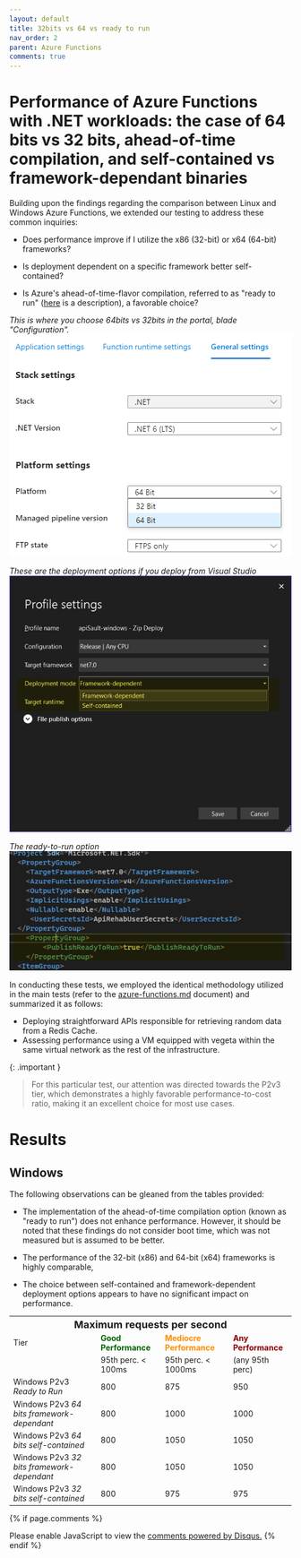 ```yaml
---
layout: default
title: 32bits vs 64 vs ready to run
nav_order: 2
parent: Azure Functions
comments: true
---
```

# Performance of Azure Functions with .NET workloads: the case of 64 bits vs 32 bits, ahead-of-time compilation, and self-contained vs framework-dependant binaries

Building upon the findings regarding the comparison between Linux and Windows Azure Functions, we extended our testing to address these common inquiries:

- Does performance improve if I utilize the x86 (32-bit) or x64 (64-bit) frameworks?
- Is deployment dependent on a specific framework better self-contained?
  
- Is Azure's ahead-of-time-flavor compilation, referred to as "ready to run" ([here](https://github.com/Azure/azure-functions-host/issues/5876) is a description), a favorable choice? 
  
_This is where you choose 64bits vs 32bits in the portal, blade "Configuration"._
![64 vs 32 bits](../images/NetFunctions-x64-vs-x86.png)


_These are the deployment options if you deploy from Visual Studio_
![Deployment options](../images/deployment-option.png)

_The ready-to-run option_
![Ready to run](../images/ready-to-run-publish-option.png)

In conducting these tests, we employed the identical methodology utilized in the main tests (refer to the [azure-functions.md](./azure-functions.md) document) and summarized it as follows:
- Deploying straightforward APIs responsible for retrieving random data from a Redis Cache.
- Assessing performance using a VM equipped with vegeta within the same virtual network as the rest of the infrastructure.

{: .important }
> For this particular test, our attention was directed towards the P2v3 tier, which demonstrates a highly favorable performance-to-cost ratio, making it an excellent choice for most use cases.

# Results
## Windows


The following observations can be gleaned from the tables provided:

- The implementation of the ahead-of-time compilation option (known as "ready to run") does not enhance performance. However, it should be noted that these findings do not consider boot time, which was not measured but is assumed to be better.

- The performance of the 32-bit (x86) and 64-bit (x64) frameworks is highly comparable,

- The choice between self-contained and framework-dependent deployment options appears to have no significant impact on performance.

<table>
   <th colspan="4"><font size="+1">Maximum requests per second</font></th>
   <tr><td>Tier</td><td><span style="color:darkGreen; font-weight:bold">Good Performance</span></td><td><span style="color:darkOrange; font-weight:bold">Mediocre Performance</span></td><td><span style="color:darkRed; font-weight:bold">Any Performance</span></td></tr>
   <tr><td>&nbsp;</td><td>95th perc. < 100ms</td><td>95th perc. < 1000ms</td><td>(any 95th perc)</td></tr>
   <tr><td>Windows P2v3 <em>Ready to Run</em></td><td>800  </td><td>875</td><td>950</td></tr>
   <tr><td>Windows P2v3 <em>64 bits framework-dependant</em></td><td>800</td><td>1000</td><td>1000</td></tr>
   <tr><td>Windows P2v3 <em>64 bits self-contained</em></td><td>800</td><td>1050</td><td>1050</td></tr>
      <tr><td>Windows P2v3 <em>32 bits framework-dependant</em></td><td>800</td><td>1050</td><td>1050</td></tr>
   <tr><td>Windows P2v3 <em>32 bits self-contained</em></td><td>800</td><td>975</td><td>975</td></tr>
</table>


{% if page.comments %}
<div id="disqus_thread"></div>
<script>
    var disqus_config = function () {
    this.page.url = 'https://www.api.rehab/docs/azure-function-performance/dot-net-APIs.html';
    this.page.identifier = 'dotNetOnAzureFunctions';
    };
    (function() { 
    var d = document, s = d.createElement('script');
    s.src = 'https://www-api-rehab.disqus.com/embed.js';
    s.setAttribute('data-timestamp', +new Date());
    (d.head || d.body).appendChild(s);
    })();
</script>
<noscript>Please enable JavaScript to view the <a href="https://disqus.com/?ref_noscript">comments powered by Disqus.</a></noscript>
{% endif %}